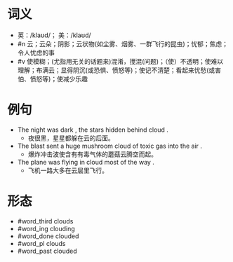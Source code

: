 # 词义
- 英：/klaʊd/； 美：/klaʊd/
- #n 云；云朵；阴影；云状物(如尘雾、烟雾、一群飞行的昆虫)；忧郁；焦虑；令人忧虑的事
- #v 使模糊；(尤指用无关的话题来)混淆，搅混(问题)；（使）不透明；使难以理解；布满云；显得阴沉(或恐惧、愤怒等)；使记不清楚；看起来忧愁(或害怕、愤怒等)；使减少乐趣
# 例句
- The night was dark , the stars hidden behind cloud .
	- 夜很黑，星星都躲在云的后面。
- The blast sent a huge mushroom cloud of toxic gas into the air .
	- 爆炸冲击波使含有有毒气体的蘑菇云腾空而起。
- The plane was flying in cloud most of the way .
	- 飞机一路大多在云层里飞行。
# 形态
- #word_third clouds
- #word_ing clouding
- #word_done clouded
- #word_pl clouds
- #word_past clouded
